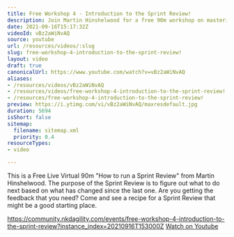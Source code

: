 ```yaml
---
title: Free Workshop 4 - Introduction to the Sprint Review!
description: Join Martin Hinshelwood for a free 90m workshop on mastering Sprint Reviews! Learn how to gather feedback and plan your next steps effectively.
date: 2021-09-16T15:17:32Z
videoId: vBz2aWiNvAQ
source: youtube
url: /resources/videos/:slug
slug: free-workshop-4-introduction-to-the-sprint-review!
layout: video
draft: true
canonicalUrl: https://www.youtube.com/watch?v=vBz2aWiNvAQ
aliases:
- /resources/videos/vBz2aWiNvAQ
- /resources/videos/free-workshop-4-introduction-to-the-sprint-review!
- /resources/free-workshop-4-introduction-to-the-sprint-review!
preview: https://i.ytimg.com/vi/vBz2aWiNvAQ/maxresdefault.jpg
duration: 5694
isShort: false
sitemap:
  filename: sitemap.xml
  priority: 0.4
resourceTypes:
- video

---
```

 This is a Free Live Virtual 90m "How to run a Sprint Review" from Martin Hinshelwood.
The purpose of the Sprint Review is to figure out what to do next based on what has changed since the last one. Are you getting the feedback that you need? Come and see a recipe for a Sprint Review that might be a good starting place.

https://community.nkdagility.com/events/free-workshop-4-introduction-to-the-sprint-review?instance_index=20210916T153000Z 
 [Watch on Youtube](https://www.youtube.com/watch?v=vBz2aWiNvAQ)
